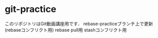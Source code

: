 # git-practice
このリポジトリはGit動画講座用です．
rebase-practiceブランチ上で更新(rebaseコンフリクト用)
rebase pull用
stashコンフリクト用
